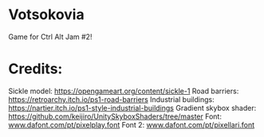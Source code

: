 # Votsokovia
 Game for Ctrl Alt Jam #2!

# Credits:
Sickle model: https://opengameart.org/content/sickle-1
Road barriers: https://retroarchy.itch.io/ps1-road-barriers
Industrial buildings: https://nartier.itch.io/ps1-style-industrial-buildings
Gradient skybox shader: https://github.com/keijiro/UnitySkyboxShaders/tree/master
Font: www.dafont.com/pt/pixelplay.font
Font 2: www.dafont.com/pt/pixellari.font